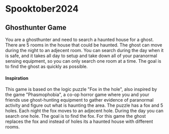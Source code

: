 # Spooktober2024


## Ghosthunter Game

You are a ghosthunter and need to search a haunted house for a ghost. 
There are 5 rooms in the house that could be haunted. 
The ghost can move during the night to an adjecent room. 
You can search during the day when it is safe, and it takes all day to setup and take down all of your paranormal sensing equipment, so you can only search one room at a time.
The goal is to find the ghost as quickly as possible.


#### Inspiration
This game is based on the logic puzzle "Fox in the hole", also inspired by the game "Phasmophobia", a co-op horror game where you and your friends use ghost-hunting equipment to gather evidence of paranormal activity and figure out what is haunting the area. 
The puzzle has a fox and 5 holes. Each night the fox moves to an adjecent hole. During the day you can search one hole. The goal is to find the fox. For this game the ghost replaces the fox and instead of holes its a haunted house with different rooms.
